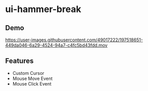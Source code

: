 # ui-hammer-break
## Demo



https://user-images.githubusercontent.com/49017222/197518651-449da046-6a29-4524-94a7-c4fc5bd43fdd.mov



## Features
- Custom Cursor
- Mouse Move Event
- Mouse Click Event
